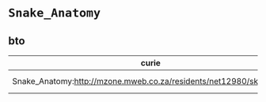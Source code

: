 # `Snake_Anatomy`
## bto
| curie                                                                |   usages | nodes                                                                                                           |
|----------------------------------------------------------------------|----------|-----------------------------------------------------------------------------------------------------------------|
| Snake_Anatomy:http://mzone.mweb.co.za/residents/net12980/skulls.html |        1 | [http://purl.obolibrary.org/obo/BTO:0001440](https://bioregistry.io/http://purl.obolibrary.org/obo/BTO:0001440) |

